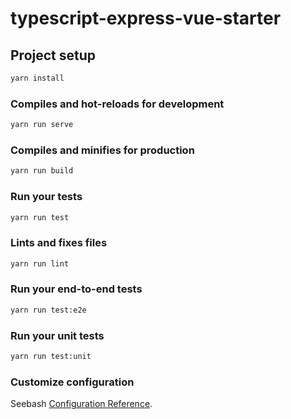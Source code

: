 # typescript-express-vue-starter

## Project setup

```bash
yarn install
```

### Compiles and hot-reloads for development

```bash
yarn run serve
```

### Compiles and minifies for production

```bash
yarn run build
```

### Run your tests

```bash
yarn run test
```

### Lints and fixes files

```bash
yarn run lint
```

### Run your end-to-end tests

```bash
yarn run test:e2e
```

### Run your unit tests

```bash
yarn run test:unit
```

### Customize configuration

Seebash [Configuration Reference](https://cli.vuejs.org/config/).
